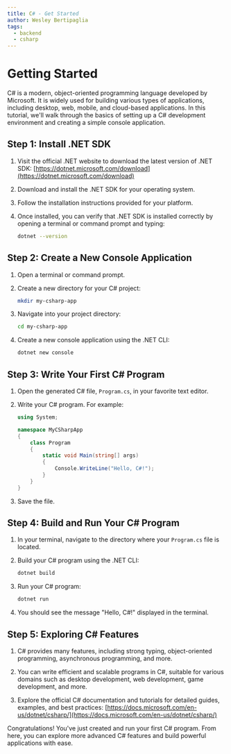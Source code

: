 ```yaml
---
title: C# - Get Started
author: Wesley Bertipaglia
tags:
  - backend
  - csharp
---
```

# Getting Started

C# is a modern, object-oriented programming language developed by Microsoft. It is widely used for building various types of applications, including desktop, web, mobile, and cloud-based applications. In this tutorial, we'll walk through the basics of setting up a C# development environment and creating a simple console application.

## Step 1: Install .NET SDK

1. Visit the official .NET website to download the latest version of .NET SDK: [https://dotnet.microsoft.com/download](https://dotnet.microsoft.com/download)

2. Download and install the .NET SDK for your operating system.

3. Follow the installation instructions provided for your platform.

4. Once installed, you can verify that .NET SDK is installed correctly by opening a terminal or command prompt and typing:

    ```bash
    dotnet --version
    ```

## Step 2: Create a New Console Application

1. Open a terminal or command prompt.

2. Create a new directory for your C# project:

    ```bash
    mkdir my-csharp-app
    ```

3. Navigate into your project directory:

    ```bash
    cd my-csharp-app
    ```

4. Create a new console application using the .NET CLI:

    ```bash
    dotnet new console
    ```

## Step 3: Write Your First C# Program

1. Open the generated C# file, `Program.cs`, in your favorite text editor.

2. Write your C# program. For example:

    ```csharp
    using System;

    namespace MyCSharpApp
    {
        class Program
        {
            static void Main(string[] args)
            {
                Console.WriteLine("Hello, C#!");
            }
        }
    }
    ```

3. Save the file.

## Step 4: Build and Run Your C# Program

1. In your terminal, navigate to the directory where your `Program.cs` file is located.

2. Build your C# program using the .NET CLI:

    ```bash
    dotnet build
    ```

3. Run your C# program:

    ```bash
    dotnet run
    ```

4. You should see the message "Hello, C#!" displayed in the terminal.

## Step 5: Exploring C# Features

1. C# provides many features, including strong typing, object-oriented programming, asynchronous programming, and more.

2. You can write efficient and scalable programs in C#, suitable for various domains such as desktop development, web development, game development, and more.

3. Explore the official C# documentation and tutorials for detailed guides, examples, and best practices: [https://docs.microsoft.com/en-us/dotnet/csharp/](https://docs.microsoft.com/en-us/dotnet/csharp/)

Congratulations! You've just created and run your first C# program. From here, you can explore more advanced C# features and build powerful applications with ease.
